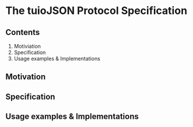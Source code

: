 # The tuioJSON Protocol Specification

## Contents
1. Motiviation
2. Specification
3. Usage examples & Implementations

## Motivation

## Specification

## Usage examples & Implementations